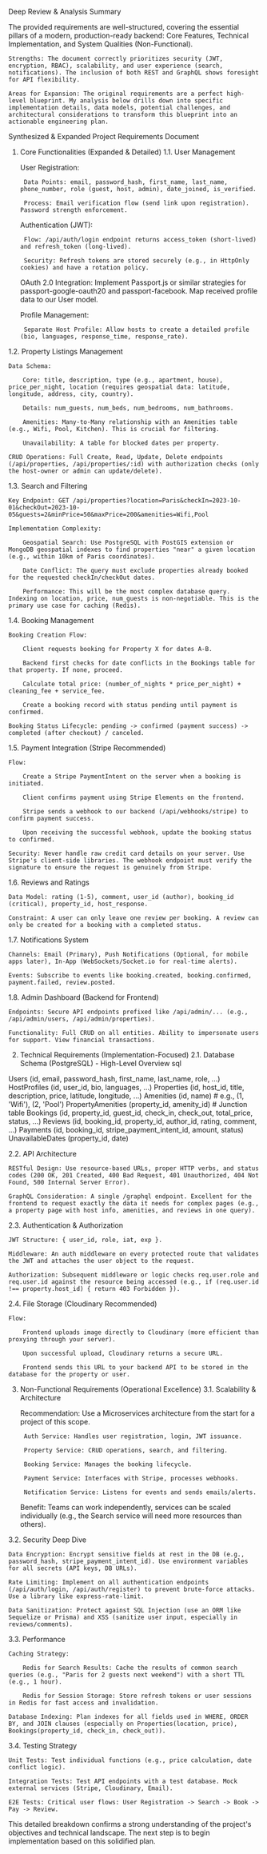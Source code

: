 Deep Review & Analysis Summary

The provided requirements are well-structured, covering the essential pillars of a modern, production-ready backend: Core Features, Technical Implementation, and System Qualities (Non-Functional).

    Strengths: The document correctly prioritizes security (JWT, encryption, RBAC), scalability, and user experience (search, notifications). The inclusion of both REST and GraphQL shows foresight for API flexibility.

    Areas for Expansion: The original requirements are a perfect high-level blueprint. My analysis below drills down into specific implementation details, data models, potential challenges, and architectural considerations to transform this blueprint into an actionable engineering plan.

Synthesized & Expanded Project Requirements Document
1. Core Functionalities (Expanded & Detailed)
1.1. User Management

    User Registration:

        Data Points: email, password_hash, first_name, last_name, phone_number, role (guest, host, admin), date_joined, is_verified.

        Process: Email verification flow (send link upon registration). Password strength enforcement.

    Authentication (JWT):

        Flow: /api/auth/login endpoint returns access_token (short-lived) and refresh_token (long-lived).

        Security: Refresh tokens are stored securely (e.g., in HttpOnly cookies) and have a rotation policy.

    OAuth 2.0 Integration: Implement Passport.js or similar strategies for passport-google-oauth20 and passport-facebook. Map received profile data to our User model.

    Profile Management:

        Separate Host Profile: Allow hosts to create a detailed profile (bio, languages, response_time, response_rate).

1.2. Property Listings Management

    Data Schema:

        Core: title, description, type (e.g., apartment, house), price_per_night, location (requires geospatial data: latitude, longitude, address, city, country).

        Details: num_guests, num_beds, num_bedrooms, num_bathrooms.

        Amenities: Many-to-Many relationship with an Amenities table (e.g., Wifi, Pool, Kitchen). This is crucial for filtering.

        Unavailability: A table for blocked dates per property.

    CRUD Operations: Full Create, Read, Update, Delete endpoints (/api/properties, /api/properties/:id) with authorization checks (only the host-owner or admin can update/delete).

1.3. Search and Filtering

    Key Endpoint: GET /api/properties?location=Paris&checkIn=2023-10-01&checkOut=2023-10-05&guests=2&minPrice=50&maxPrice=200&amenities=Wifi,Pool

    Implementation Complexity:

        Geospatial Search: Use PostgreSQL with PostGIS extension or MongoDB geospatial indexes to find properties "near" a given location (e.g., within 10km of Paris coordinates).

        Date Conflict: The query must exclude properties already booked for the requested checkIn/checkOut dates.

        Performance: This will be the most complex database query. Indexing on location, price, num_guests is non-negotiable. This is the primary use case for caching (Redis).

1.4. Booking Management

    Booking Creation Flow:

        Client requests booking for Property X for dates A-B.

        Backend first checks for date conflicts in the Bookings table for that property. If none, proceed.

        Calculate total price: (number_of_nights * price_per_night) + cleaning_fee + service_fee.

        Create a booking record with status pending until payment is confirmed.

    Booking Status Lifecycle: pending -> confirmed (payment success) -> completed (after checkout) / canceled.

1.5. Payment Integration (Stripe Recommended)

    Flow:

        Create a Stripe PaymentIntent on the server when a booking is initiated.

        Client confirms payment using Stripe Elements on the frontend.

        Stripe sends a webhook to our backend (/api/webhooks/stripe) to confirm payment success.

        Upon receiving the successful webhook, update the booking status to confirmed.

    Security: Never handle raw credit card details on your server. Use Stripe's client-side libraries. The webhook endpoint must verify the signature to ensure the request is genuinely from Stripe.

1.6. Reviews and Ratings

    Data Model: rating (1-5), comment, user_id (author), booking_id (critical), property_id, host_response.

    Constraint: A user can only leave one review per booking. A review can only be created for a booking with a completed status.

1.7. Notifications System

    Channels: Email (Primary), Push Notifications (Optional, for mobile apps later), In-App (WebSockets/Socket.io for real-time alerts).

    Events: Subscribe to events like booking.created, booking.confirmed, payment.failed, review.posted.

1.8. Admin Dashboard (Backend for Frontend)

    Endpoints: Secure API endpoints prefixed like /api/admin/... (e.g., /api/admin/users, /api/admin/properties).

    Functionality: Full CRUD on all entities. Ability to impersonate users for support. View financial transactions.

2. Technical Requirements (Implementation-Focused)
2.1. Database Schema (PostgreSQL) - High-Level Overview
sql

Users (id, email, password_hash, first_name, last_name, role, ...)
HostProfiles (id, user_id, bio, languages, ...)
Properties (id, host_id, title, description, price, latitude, longitude, ...)
Amenities (id, name) # e.g., (1, 'Wifi'), (2, 'Pool')
PropertyAmenities (property_id, amenity_id) # Junction table
Bookings (id, property_id, guest_id, check_in, check_out, total_price, status, ...)
Reviews (id, booking_id, property_id, author_id, rating, comment, ...)
Payments (id, booking_id, stripe_payment_intent_id, amount, status)
UnavailableDates (property_id, date)

2.2. API Architecture

    RESTful Design: Use resource-based URLs, proper HTTP verbs, and status codes (200 OK, 201 Created, 400 Bad Request, 401 Unauthorized, 404 Not Found, 500 Internal Server Error).

    GraphQL Consideration: A single /graphql endpoint. Excellent for the frontend to request exactly the data it needs for complex pages (e.g., a property page with host info, amenities, and reviews in one query).

2.3. Authentication & Authorization

    JWT Structure: { user_id, role, iat, exp }.

    Middleware: An auth middleware on every protected route that validates the JWT and attaches the user object to the request.

    Authorization: Subsequent middleware or logic checks req.user.role and req.user.id against the resource being accessed (e.g., if (req.user.id !== property.host_id) { return 403 Forbidden }).

2.4. File Storage (Cloudinary Recommended)

    Flow:

        Frontend uploads image directly to Cloudinary (more efficient than proxying through your server).

        Upon successful upload, Cloudinary returns a secure URL.

        Frontend sends this URL to your backend API to be stored in the database for the property or user.

3. Non-Functional Requirements (Operational Excellence)
3.1. Scalability & Architecture

    Recommendation: Use a Microservices architecture from the start for a project of this scope.

        Auth Service: Handles user registration, login, JWT issuance.

        Property Service: CRUD operations, search, and filtering.

        Booking Service: Manages the booking lifecycle.

        Payment Service: Interfaces with Stripe, processes webhooks.

        Notification Service: Listens for events and sends emails/alerts.

    Benefit: Teams can work independently, services can be scaled individually (e.g., the Search service will need more resources than others).

3.2. Security Deep Dive

    Data Encryption: Encrypt sensitive fields at rest in the DB (e.g., password_hash, stripe_payment_intent_id). Use environment variables for all secrets (API keys, DB URLs).

    Rate Limiting: Implement on all authentication endpoints (/api/auth/login, /api/auth/register) to prevent brute-force attacks. Use a library like express-rate-limit.

    Data Sanitization: Protect against SQL Injection (use an ORM like Sequelize or Prisma) and XSS (sanitize user input, especially in reviews/comments).

3.3. Performance

    Caching Strategy:

        Redis for Search Results: Cache the results of common search queries (e.g., "Paris for 2 guests next weekend") with a short TTL (e.g., 1 hour).

        Redis for Session Storage: Store refresh tokens or user sessions in Redis for fast access and invalidation.

    Database Indexing: Plan indexes for all fields used in WHERE, ORDER BY, and JOIN clauses (especially on Properties(location, price), Bookings(property_id, check_in, check_out)).

3.4. Testing Strategy

    Unit Tests: Test individual functions (e.g., price calculation, date conflict logic).

    Integration Tests: Test API endpoints with a test database. Mock external services (Stripe, Cloudinary, Email).

    E2E Tests: Critical user flows: User Registration -> Search -> Book -> Pay -> Review.

This detailed breakdown confirms a strong understanding of the project's objectives and technical landscape. The next step is to begin implementation based on this solidified plan.
